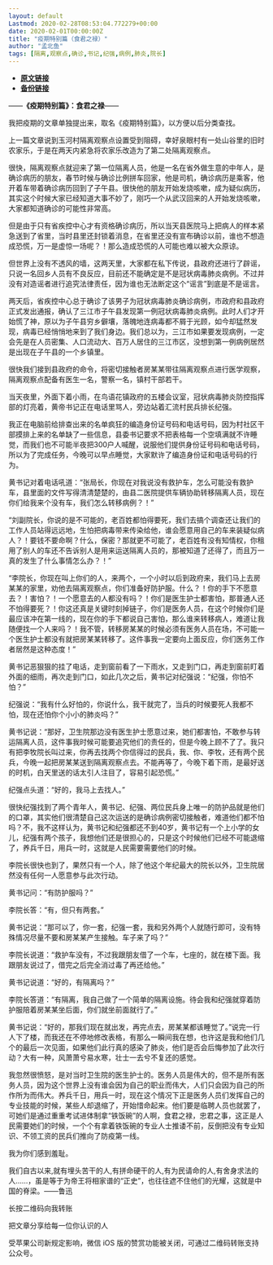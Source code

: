 ```yaml
---
layout: default
Lastmod: 2020-02-28T08:53:04.772279+00:00
date: 2020-02-01T00:00:00Z
title: "疫期特别篇（食君之禄）"
author: "孟北鱼"
tags: [隔离,观察点,确诊,书记,纪强,病例,肺炎,院长]
---
```


* [**原文链接**](http://mp.weixin.qq.com/s?__biz=MzI2MDY4MzA2Mg==&mid=2247484749&idx=1&sn=cb1f0c4aec7c77b51ccfd28e9e9cab30&chksm=ea64a114dd132802f9ec3ce0a70e6f6c2251e11418766ee2ea696c58571010a6e3091f064200#rd)
* [**备份链接**](http://archive.is/9RuM4)


——**《疫期特别篇》：食君之禄**——

我把疫期的文章单独提出来，取名《疫期特别篇》，以方便以后分类查找。

上一篇文章说到玉河村隔离观察点设置受到阻碍，幸好泉眼村有一处山谷里的旧时农家乐，于是在两天内紧急将农家乐改造为了第二处隔离观察点。

很快，隔离观察点就迎来了第一位隔离人员，他是一名在省外做生意的中年人，是确诊病历的朋友，春节时候与确诊比例拼车回家，他是司机，确诊病历是乘客，他开着车带着确诊病历回到了子午县。很快他的朋友开始发烧咳嗽，成为疑似病历，其实这个时候大家已经知道大事不妙了，刚巧一个从武汉回来的人开始发烧咳嗽，大家都知道确诊的可能性非常高。

但是由于只有省疾控中心才有资格确诊病历，所以当天县医院马上把病人的样本紧急送到了省里，当时县里还封锁着消息，在省里还没有宣布确诊以前，谁也不想造成恐慌，万一是虚惊一场呢？！那么造成恐慌的人可能也难以被大众原谅。

但世界上没有不透风的墙，这两天里，大家都在私下传说，县政府还进行了辟谣，只说一名回乡人员有不良反应，目前还不能确定是不是冠状病毒肺炎病例。不过并没有对造谣者进行追究法律责任，因为谁也无法断定这个“谣言”到底是不是谣言。

两天后，省疾控中心总于确诊了该男子为冠状病毒肺炎确诊病例，市政府和县政府正式发出通报，确认了三江市子午县发现第一例冠状病毒肺炎病例。此时人们才开始慌了神，原以为子午县穷乡僻壤，落魄地连病毒都不屑于光顾，如今却猛然发现，病毒已经悄悄地来到了我们身边。我们总以为，三江市如果要发现病例，一定会先是在人员密集、人口流动大、百万人居住的三江市区，没想到第一例病例居然是出现在子午县的一个乡镇里。

很快我们接到县政府的命令，将密切接触者房某某带往隔离观察点进行医学观察，隔离观察点配备有医生一名，警察一名，镇村干部若干。

当天夜里，外面下着小雨，在鸟语花镇政府的五楼会议室，冠状病毒肺炎防控指挥部的灯亮着，黄帝书记正在电话里骂人，旁边站着汇流村民兵排长纪强。

我正在电脑前给排查出来的名单疯狂的编造身份证号码和电话号码，因为村社区干部摸排上来的名单缺了一些信息，县委书记要求不把表格每一个空填满就不许睡觉，而我们也不可能半夜把300户人喊醒，说服他们提供身份证号码和电话号码，所以为了完成任务，今晚可以早点睡觉，大家默许了编造身份证和电话号码的行为。

黄书记对着电话吼道：“张局长，你现在对我说没有救护车，怎么可能没有救护车，县里面的文件写得清清楚楚的，由县二医院提供车辆协助转移隔离人员，现在你们给我来个没有车，我们怎么转移病例？！”

“刘副院长，你说的是不可能的，老百姓都怕得要死，我们去搞个调查还让我们的工作人员站得远远地，生怕把病毒带来传染给他，谁会愿意用自己的车来装疑似病人？！要钱不要命啊？什么，保密？那就更不可能了，老百姓有没有知情权，你租用了别人的车还不告诉别人是用来运送隔离人员的，那被知道了还得了，而且万一真的发生了什么事情怎么办？！”

“李院长，你现在叫上你们的人，来两个，一个小时以后到政府来，我们马上去房某某的家里，劝他去隔离观察点，你们准备好防护服。什么？！你的手下不愿意去？！害怕？！一个愿意去的人都没有吗？！你们是医生护士都害怕，那普通人还不怕得要死？！你这还真是关键时刻掉链子，你们是医务人员，在这个时候你们是最应该冲在第一线的，现在你的手下都说自己害怕，那么谁来转移病人，难道让我随便找一个人来吗？！我不管，转移房某某的时候必须有医务人员在场，不可能一个医生护士都没有就把房某某转移了。这件事我一定要向上面反应，你们医务工作者居然是这种态度！”

黄书记恶狠狠的挂了电话，走到窗前看了一下雨水，又走到门口，再走到窗前盯着外面的细雨，再次走到门口，如此几次之后，黄书记对纪强说：“纪强，你怕不怕？”

纪强说：“我有什么好怕的，你说什么，我干就完了，当兵的时候要死人我都不怕，现在还怕你个小小的肺炎吗？”

黄书记说：“那好，卫生院那边没有医生护士愿意过来，她们都害怕，不敢参与转运隔离人员，这件事我时候可能要追究他们的责任的，但是今晚上顾不了了。我只有把李牧院长叫过来，你再去找两个你信得过的民兵，我、你、李牧，还有两个民兵，今晚一起把房某某送到隔离观察点去。不能再等了，今晚下着下雨，是最好送的时机，白天里送的话太引人注目了，容易引起恐慌。”

纪强点头道：“好的，我马上去找人。”

很快纪强找到了两个青年人，黄书记、纪强、两位民兵身上唯一的防护品就是他们的口罩，其实他们很清楚自己这次运送的是确诊病例密切接触者，难道他们都不怕吗？不，我不这样认为，黄书记和纪强都还不到40岁，黄书记有一个上小学的女儿，纪强有两个孩子，我想他们还是很担心的，只是这个时候他们已经不可能退缩了，养兵千日，用兵一时，这就是人民需要需要他们的时候。

李院长很快也到了，果然只有一个人，除了他这个年纪最大的院长以外，卫生院居然没有任何一人愿意参与此次行动。

黄书记问：“有防护服吗？”

李院长答：“有，但只有两套。”

黄书记说：“那可以了，你一套，纪强一套，我和另外两个人就随行即可，没有特殊情况尽量不要和房某某产生接触。车子来了吗？”

李院长说道：“救护车没有，不过我跟朋友借了一个车，七座的，就在楼下面。我跟朋友说过了，借完之后完全消过毒了再还给他。”

黄书记说道：“好的，有隔离吗？”

李院长答道：“有隔离，我自己做了一个简单的隔离设施。待会我和纪强就穿着防护服陪着房某某坐后面，你们就坐前面就行了。”

黄书记说：“好的，那我们现在就出发，再完点去，房某某都该睡觉了。”说完一行人下了楼，而我还在不停地修改表格，有那么一瞬间我在想，也许这是我和他们几个的最后一次见面，如果他们此行真的感染了肺炎，他们是否会后悔参加了此次行动？大有一种，风萧萧兮易水寒，壮士一去兮不复还的感觉。

我忽然很愤怒，是对当时卫生院的医生护士的。医务人员是伟大的，但不是所有医务人员，因为这个世界上没有谁会因为自己的职业而伟大，人们只会因为自己的所作所为而伟大。养兵千日，用兵一时，现在这个情况下正是医务人员们发挥自己的专业技能的时候，某些人却退缩了，开始惜命起来。他们要是临聘人员也就罢了，可她们是通过重重考试进体制拿“铁饭碗”的人啊，食君之禄，忠君之事，这正是人民需要她们的时候，一个个有拿着铁饭碗的专业人士推诿不前，反倒把没有专业知识、不领工资的民兵们推向了防疫第一线。

我为你们感到羞耻。

我们自古以来,就有埋头苦干的人,有拼命硬干的人,有为民请命的人,有舍身求法的人……，虽是等于为帝王将相家谱的“正史”，也往往遮不住他们的光耀，这就是中国的脊梁。——鲁迅

长按二维码向我转账

把文章分享给每一位你认识的人

受苹果公司新规定影响，微信 iOS 版的赞赏功能被关闭，可通过二维码转账支持公众号。

